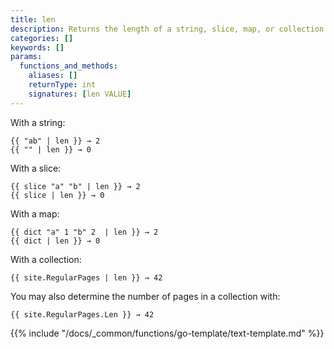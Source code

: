 ```yaml
---
title: len
description: Returns the length of a string, slice, map, or collection.
categories: []
keywords: []
params:
  functions_and_methods:
    aliases: []
    returnType: int
    signatures: [len VALUE]
---
```


With a string:

```go-html-template
{{ "ab" | len }} → 2
{{ "" | len }} → 0
```

With a slice:

```go-html-template
{{ slice "a" "b" | len }} → 2
{{ slice | len }} → 0
```

With a map:

```go-html-template
{{ dict "a" 1 "b" 2  | len }} → 2
{{ dict | len }} → 0
```

With a collection:

```go-html-template
{{ site.RegularPages | len }} → 42
```

You may also determine the number of pages in a collection with:

```go-html-template
{{ site.RegularPages.Len }} → 42
```

{{% include "/docs/_common/functions/go-template/text-template.md" %}}
